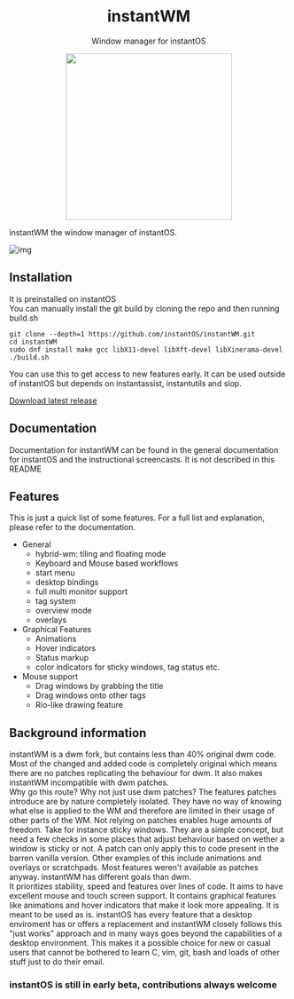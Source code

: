 <div align="center">
    <h1>instantWM</h1>
    <p>Window manager for instantOS</p>
    <img width="300" height="300" src="https://raw.githubusercontent.com/instantOS/instantLOGO/master/png/wm.png">
</div>

instantWM the window manager of instantOS. 

![img](https://raw.githubusercontent.com/instantOS/instantLOGO/master/screeenshots/screenshot1.png) <br />

## Installation
It is preinstalled on instantOS  
You can manually install the git build by cloning the repo and then running build.sh

```
git clone --depth=1 https://github.com/instantOS/instantWM.git
cd instantWM
sudo dnf install make gcc libX11-devel libXft-devel libXinerama-devel
./build.sh
```
You can use this to get access to new features early. 
It can be used outside of instantOS but depends on instantassist, instantutils and slop. 

[Download latest release](https://github.com/instantOS/instantWM/releases/download/beta2/instantwm.pkg.tar.xz)

## Documentation

Documentation for instantWM can be found in the general documentation for instantOS and the instructional screencasts. 
It is not described in this README

## Features

This is just a quick list of some features. For a full list and explanation, please refer to the documentation. 

- General
  * hybrid-wm: tiling and floating mode
  * Keyboard and Mouse based workflows
  * start menu
  * desktop bindings
  * full multi monitor support
  * tag system
  * overview mode
  * overlays
- Graphical Features
  * Animations
  * Hover indicators
  * Status markup
  * color indicators for sticky windows, tag status etc. 
- Mouse support
  * Drag windows by grabbing the title
  * Drag windows onto other tags
  * Rio-like drawing feature

## Background information

instantWM is a dwm fork, but contains less than 40% original dwm code. 
Most of the changed and added code is completely original which means there are no patches replicating the behaviour
for dwm. It also makes instantWM incompatible with dwm patches.  
Why go this route? Why not just use dwm patches?
The features patches introduce are by nature completely isolated. They have no way of knowing what else is applied to the WM and therefore
are limited in their usage of other parts of the WM. 
Not relying on patches enables huge amounts of freedom. 
Take for instance sticky windows. They are a simple concept, but need a few checks in some places that adjust behaviour based on wether a window
is sticky or not. A patch can only apply this to code present in the barren vanilla version. 
Other examples of this include animations and overlays or scratchpads. 
Most features weren't available as patches anyway.
instantWM has different goals than dwm.  
It prioritizes stability, speed and features over lines of code. 
It aims to have excellent mouse and touch screen support. 
It contains graphical features like animations and hover indicators that make it look more appealing. 
It is meant to be used as is. instantOS has every feature that a desktop enviroment
has or offers a replacement and instantWM closely follows this "just works" approach
and in many ways goes beyond the capabilities of a desktop environment. 
This makes it a possible choice for new or casual users that cannot be bothered to learn C, vim, git, bash and loads of other
stuff just to do their email. 

### instantOS is still in early beta, contributions always welcome
